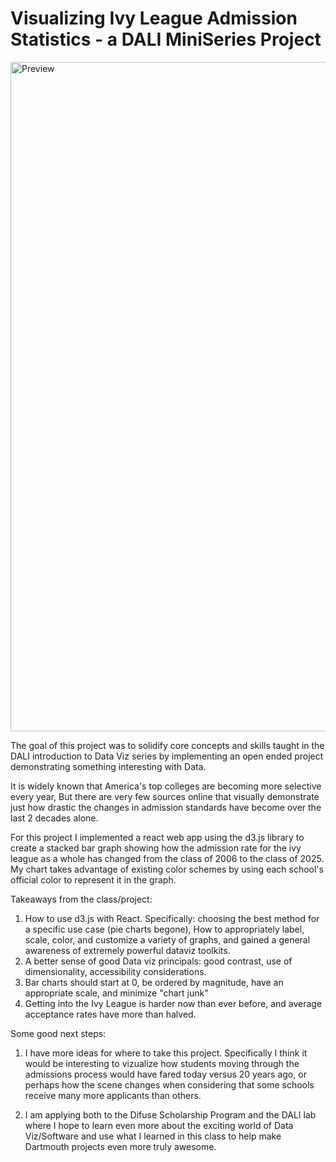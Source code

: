 # Visualizing Ivy League Admission Statistics - a DALI MiniSeries Project
<img width="1071" alt="Preview" src="https://user-images.githubusercontent.com/62917324/152436091-10df5b77-67a4-4a2b-b82a-eb8062e09520.png">

The goal of this project was to solidify core concepts and skills taught in the DALI introduction to Data Viz series by implementing an open ended project demonstrating something interesting with Data.

It is widely known that America's top colleges are becoming more selective every year, But there are very few sources online that visually demonstrate just how drastic the changes in admission standards have become over the last 2 decades alone.

For this project I implemented a react web app using the d3.js library to create a stacked bar graph showing how the admission rate for the ivy league as a whole has changed from the class of 2006 to the class of 2025. My chart takes advantage of existing color schemes by using each school's official color to represent it in the graph.

Takeaways from the class/project:

1. How to use d3.js with React. Specifically: choosing the best method for a specific use case (pie charts begone), How to appropriately label, scale, color, and customize a variety of graphs, and gained a general awareness of extremely powerful dataviz toolkits.
2. A better sense of good Data viz principals: good contrast, use of dimensionality, accessibility considerations.
3. Bar charts should start at 0, be ordered by magnitude, have an appropriate scale, and minimize "chart junk"
4. Getting into the Ivy League is harder now than ever before, and average acceptance rates have more than halved.

Some good next steps:

1. I have more ideas for where to take this project. Specifically I think it would be interesting to vizualize how students moving through the admissions process would have fared today versus 20 years ago, or perhaps how the scene changes when considering that some schools receive many more applicants than others.

2. I am applying both to the Difuse Scholarship Program and the DALI lab where I hope to learn even more about the exciting world of Data Viz/Software and use what I learned in this class to help make Dartmouth projects even more truly awesome.
